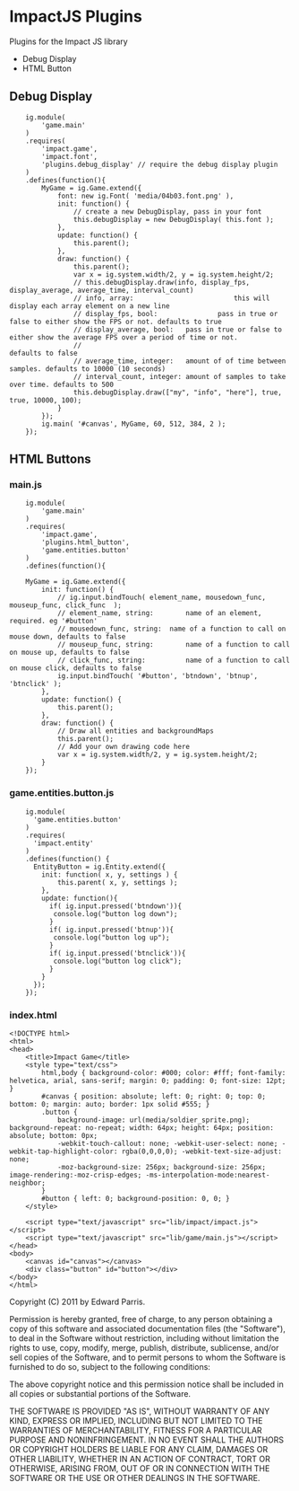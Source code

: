 # ImpactJS Plugins

Plugins for the Impact JS library

* Debug Display
* HTML Button

## Debug Display
		ig.module( 
			'game.main' 
		)
		.requires(
			'impact.game',
			'impact.font',
			'plugins.debug_display' // require the debug display plugin
		)
		.defines(function(){
			MyGame = ig.Game.extend({
				font: new ig.Font( 'media/04b03.font.png' ),
				init: function() {
					// create a new DebugDisplay, pass in your font
					this.debugDisplay = new DebugDisplay( this.font );
				},
				update: function() {
					this.parent();
				},
				draw: function() {
					this.parent();
					var x = ig.system.width/2, y = ig.system.height/2;
					// this.debugDisplay.draw(info, display_fps, display_average, average_time, interval_count)
					// info, array:							this will display each array element on a new line
					// display_fps, bool:				pass in true or false to either show the FPS or not. defaults to true
					// display_average, bool: 	pass in true or false to either show the average FPS over a period of time or not. 
					//													defaults to false
					// average_time, integer: 	amount of of time between samples. defaults to 10000 (10 seconds)
					// interval_count, integer:	amount of samples to take over time. defaults to 500
					this.debugDisplay.draw(["my", "info", "here"], true, true, 10000, 100);
				}
			});
			ig.main( '#canvas', MyGame, 60, 512, 384, 2 );
		});
		
## HTML Buttons
### main.js
		ig.module( 
			'game.main' 
		)
		.requires(
			'impact.game',
			'plugins.html_button',
			'game.entities.button'
		)
		.defines(function(){

		MyGame = ig.Game.extend({
			init: function() {
				// ig.input.bindTouch( element_name, mousedown_func, mouseup_func, click_func  );
				// element_name, string:		name of an element, required. eg '#button'
				// mousedown_func, string:	name of a function to call on mouse down, defaults to false
				// mouseup_func, string:		name of a function to call on mouse up, defaults to false
				// click_func, string:			name of a function to call on mouse click, defaults to false
				ig.input.bindTouch( '#button', 'btndown', 'btnup', 'btnclick' );
			},
			update: function() {
				this.parent();
			},
			draw: function() {
				// Draw all entities and backgroundMaps
				this.parent();
				// Add your own drawing code here
				var x = ig.system.width/2, y = ig.system.height/2;
			}
		});

### game.entities.button.js
		ig.module(
		  'game.entities.button'
		)
		.requires(
		  'impact.entity'
		)
		.defines(function() {
		  EntityButton = ig.Entity.extend({  	
		  	init: function( x, y, settings ) {
		        this.parent( x, y, settings );
		    },
		    update: function(){
		      if( ig.input.pressed('btndown')){
		       console.log("button log down"); 
		      }
		      if( ig.input.pressed('btnup')){
		       console.log("button log up"); 
		      }
		      if( ig.input.pressed('btnclick')){
		       console.log("button log click"); 
		      }
		    }
		  });
		});
		
### index.html
	<!DOCTYPE html>
	<html>
	<head>
		<title>Impact Game</title>
		<style type="text/css">
			html,body {	background-color: #000; color: #fff; font-family: helvetica, arial, sans-serif; margin: 0; padding: 0; font-size: 12pt; }
			#canvas { position: absolute; left: 0; right: 0; top: 0; bottom: 0; margin: auto; border: 1px solid #555; }
			.button {
				background-image: url(media/soldier_sprite.png); background-repeat: no-repeat; width: 64px; height: 64px; position: absolute; bottom: 0px;
				-webkit-touch-callout: none; -webkit-user-select: none; -webkit-tap-highlight-color: rgba(0,0,0,0); -webkit-text-size-adjust: none;
				-moz-background-size: 256px; background-size: 256px; image-rendering:-moz-crisp-edges; -ms-interpolation-mode:nearest-neighbor;
			}
			#button { left: 0; background-position: 0, 0; }
		</style>

		<script type="text/javascript" src="lib/impact/impact.js"></script>
		<script type="text/javascript" src="lib/game/main.js"></script>
	</head>
	<body>
		<canvas id="canvas"></canvas>
		<div class="button" id="button"></div>
	</body>
	</html>
	
Copyright (C) 2011 by Edward Parris.

Permission is hereby granted, free of charge, to any person obtaining a copy
of this software and associated documentation files (the "Software"), to deal
in the Software without restriction, including without limitation the rights
to use, copy, modify, merge, publish, distribute, sublicense, and/or sell
copies of the Software, and to permit persons to whom the Software is
furnished to do so, subject to the following conditions:

The above copyright notice and this permission notice shall be included in
all copies or substantial portions of the Software.

THE SOFTWARE IS PROVIDED "AS IS", WITHOUT WARRANTY OF ANY KIND, EXPRESS OR
IMPLIED, INCLUDING BUT NOT LIMITED TO THE WARRANTIES OF MERCHANTABILITY,
FITNESS FOR A PARTICULAR PURPOSE AND NONINFRINGEMENT. IN NO EVENT SHALL THE
AUTHORS OR COPYRIGHT HOLDERS BE LIABLE FOR ANY CLAIM, DAMAGES OR OTHER
LIABILITY, WHETHER IN AN ACTION OF CONTRACT, TORT OR OTHERWISE, ARISING FROM,
OUT OF OR IN CONNECTION WITH THE SOFTWARE OR THE USE OR OTHER DEALINGS IN
THE SOFTWARE.
